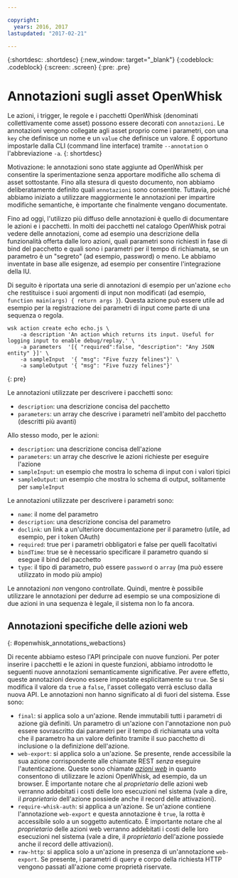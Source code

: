 ```yaml
---

copyright:
  years: 2016, 2017
lastupdated: "2017-02-21"

---
```


{:shortdesc: .shortdesc}
{:new_window: target="_blank"}
{:codeblock: .codeblock}
{:screen: .screen}
{:pre: .pre}

# Annotazioni sugli asset OpenWhisk

Le azioni, i trigger, le regole e i pacchetti OpenWhisk (denominati collettivamente come asset) possono essere decorati con `annotazioni`. Le annotazioni vengono collegate agli asset proprio come i parametri, con una `key` che definisce un nome e un `value` che definisce un valore. È opportuno impostarle dalla CLI (command line interface) tramite `--annotation` o l'abbreviazione `-a`.
{: shortdesc}

Motivazione: le annotazioni sono state aggiunte ad OpenWhisk per consentire la sperimentazione senza apportare modifiche allo schema di asset sottostante. Fino alla stesura di questo documento, non abbiamo deliberatamente definito quali `annotazioni` sono consentite. Tuttavia, poiché abbiamo iniziato a utilizzare maggiormente le annotazioni per impartire modifiche semantiche, è importante che finalmente vengano documentate.

Fino ad oggi, l'utilizzo più diffuso delle annotazioni è quello di documentare le azioni e i pacchetti. In molti dei pacchetti nel catalogo OpenWhisk potrai vedere delle annotazioni, come ad esempio una descrizione della funzionalità offerta dalle loro azioni, quali parametri sono richiesti in fase di bind del pacchetto e quali sono i parametri per il tempo di richiamata, se un parametro è un "segreto" (ad esempio, password) o meno. Le abbiamo inventate in base alle esigenze, ad esempio per consentire l'integrazione della IU.

Di seguito è riportata una serie di annotazioni di esempio per un'azione `echo` che restituisce i suoi argomenti di input non modificati (ad esempio, `function main(args) { return args }`). Questa azione può essere utile ad esempio per la registrazione dei parametri di input come parte di una sequenza o regola.

```
wsk action create echo echo.js \
    -a description 'An action which returns its input. Useful for logging input to enable debug/replay.' \
    -a parameters  '[{ "required":false, "description": "Any JSON entity" }]' \
    -a sampleInput  '{ "msg": "Five fuzzy felines"}' \
    -a sampleOutput '{ "msg": "Five fuzzy felines"}'
```
{: pre}

Le annotazioni utilizzate per descrivere i pacchetti sono:

- `description`: una descrizione concisa del pacchetto
- `parameters`: un array che descrive i parametri nell'ambito del pacchetto (descritti più avanti)

Allo stesso modo, per le azioni: 

- `description`: una descrizione concisa dell'azione
- `parameters`: un array che descrive le azioni richieste per eseguire l'azione
- `sampleInput`: un esempio che mostra lo schema di input con i valori tipici
- `sampleOutput`: un esempio che mostra lo schema di output, solitamente per `sampleInput`

Le annotazioni utilizzate per descrivere i parametri sono:

- `name`: il nome del parametro
- `description`: una descrizione concisa del parametro
- `doclink`: un link a un'ulteriore documentazione per il parametro (utile, ad esempio, per i token OAuth) 
- `required`: true per i parametri obbligatori e false per quelli facoltativi
- `bindTime`: true se è necessario specificare il parametro quando si esegue il bind del pacchetto
- `type`: il tipo di parametro, può essere `password` o `array` (ma può essere utilizzato in modo più ampio)

Le annotazioni *non* vengono controllate. Quindi, mentre è possibile utilizzare le annotazioni per dedurre ad esempio se una composizione di due azioni in una sequenza è legale, il sistema non lo fa ancora.

## Annotazioni specifiche delle azioni web
{: #openwhisk_annotations_webactions}

Di recente abbiamo esteso l'API principale con nuove funzioni. Per poter inserire i pacchetti e le azioni in queste funzioni, abbiamo introdotto le seguenti nuove annotazioni semanticamente significative. Per avere effetto, queste annotazioni devono essere impostate esplicitamente su `true`. Se si modifica il valore da `true` a `false`, l'asset collegato verrà escluso dalla nuova API. Le annotazioni non hanno significato al di fuori del sistema. Esse sono:

- `final`: si applica solo a un'azione. Rende immutabili tutti i parametri di azione già definiti. Un parametro di un'azione con l'annotazione non può essere sovrascritto dai parametri per il tempo di richiamata una volta che il parametro ha un valore definito tramite il suo pacchetto di inclusione o la definizione dell'azione.
- `web-export`: si applica solo a un'azione. Se presente, rende accessibile la sua azione corrispondente alle chiamate REST *senza* eseguire l'autenticazione. Queste sono chiamate [*azioni web*](openwhisk_webactions.html) in quanto consentono di utilizzare le azioni OpenWhisk, ad esempio, da un browser. È importante notare che al *proprietario* delle azioni web verranno addebitati i costi delle loro esecuzioni nel sistema (vale a dire, il *proprietario* dell'azione possiede anche il record delle attivazioni).
- `require-whisk-auth`: si applica a un'azione. Se un'azione contiene l'annotazione `web-export` e questa annotazione è `true`, la rotta è accessibile solo a un soggetto autenticato. È importante notare che al *proprietario* delle azioni web verranno addebitati i costi delle loro esecuzioni nel sistema (vale a dire, il *proprietario* dell'azione possiede anche il record delle attivazioni).
- `raw-http`: si applica solo a un'azione in presenza di un'annotazione `web-export`. Se presente, i parametri di query e corpo della richiesta HTTP vengono passati all'azione come proprietà riservate.

